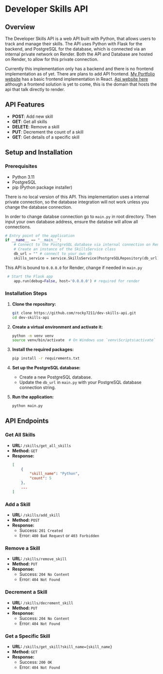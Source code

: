 # Developer Skills API

## Overview
The Developer Skills API is a web API built with Python, that allows users to track and manage their skills. The API uses Python with Flask for the backend, and PostgreSQL for the database, which is connected via an internal private network on Render. Both the API and Database are hosted on Render, to allow for this private connection.

Currently this implementation only has a backend and there is no frontend implementation as of yet. There are plans to add API frontend. [My Portfolio website](https://jaredmcdowall.me/) has a basic frontend implementation in React. [Api website here](https://api.jaredmcdowall.me) although a frontend solution is yet to come, this is the domain that hosts the api that talk directly to render.

## API Features
- **POST**: Add new skill
- **GET**: Get all skills
- **DELETE**: Remove a skill
- **PUT**: Decrement the count of a skill 
- **GET**: Get details of a specific skill

## Setup and Installation

### Prerequisites
- Python 3.11
- PostgreSQL
- pip (Python package installer)

There is no local version of this API. This implementation uses a internal private connection, so the database integration will not work unless you change the database connection.

In order to change databse connection go to `main.py` in root directory. Then input your own database address, ensure the databse will allow all connections.

```python
# Entry point of the application
if __name__ == "__main__":
    # Connect to the PostgreSQL database via internal connection on Render
    # Create an instance of the SkillsService class
    db_url = "" # connect to your own db
    skills_service = service.SkillsService(PostgreSQLRepository(db_url))
```

This API is bound to `0.0.0.0` for Render, change if needed in `main.py`

```python
 # Start the Flask app
    app.run(debug=False, host='0.0.0.0') # required for render
```

### Installation Steps
1. **Clone the repository:**
    ```sh
    git clone https://github.com/rocky7211/dev-skills-api.git
    cd dev-skills-api
    ```

2. **Create a virtual environment and activate it:**
    ```sh
    python -m venv venv
    source venv/bin/activate  # On Windows use `venv\Scripts\activate`
    ```

3. **Install the required packages:**
    ```sh
    pip install -r requirements.txt
    ```

4. **Set up the PostgreSQL database:**
    - Create a new PostgreSQL database.
    - Update the `db_url` in `main.py` with your PostgreSQL database connection string.

5. **Run the application:**
    ```sh
    python main.py
    ```

## API Endpoints

### Get All Skills
- **URL:** `/skills/get_all_skills`
- **Method:** `GET`
- **Response:**
    ```json
    [
        {
            "skill_name": "Python",
            "count": 5
        },
        ...
    ]
    ```

### Add a Skill
- **URL:** `/skills/add_skill`
- **Method:** `POST`
- **Response:**
    - Success: `201 Created`
    - Error: `400 Bad Request` or `403 Forbidden`

### Remove a Skill
- **URL:** `/skills/remove_skill`
- **Method:** `PUT`
- **Response:**
    - Success: `204 No Content`
    - Error: `404 Not Found`

### Decrement a Skill
- **URL:** `/skills/decrement_skill`
- **Method:** `PUT`
- **Response:**
    - Success: `204 No Content`
    - Error: `404 Not Found`

### Get a Specific Skill
- **URL:** `/skills/get_skill?skill_name={skill_name}`
- **Method:** `GET`
- **Response:**
    - Success: `200 OK`
    - Error: `404 Not Found`
